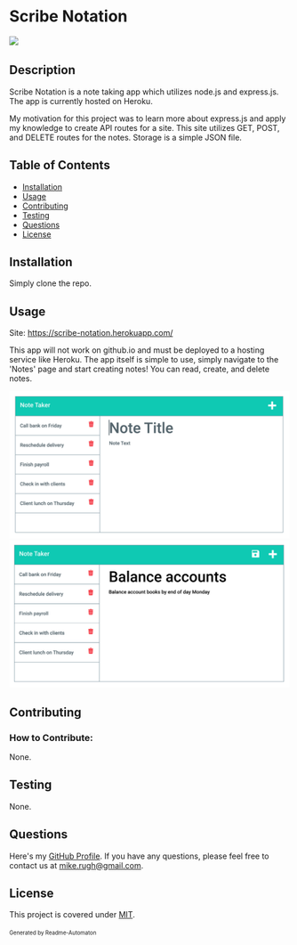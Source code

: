 # Scribe Notation
![](https://img.shields.io/badge/License-MIT-green)

## Description

Scribe Notation is a note taking app which utilizes node.js and express.js. The app is currently hosted on Heroku.

My motivation for this project was to learn more about express.js and apply my knowledge to create API routes for a site. This site utilizes GET, POST, and DELETE routes for the notes. Storage is a simple JSON file.

## Table of Contents
- [Installation](#Installation)
- [Usage](#Usage)
- [Contributing](#Contributing)
- [Testing](#Testing)
- [Questions](#Questions)
- [License](#License)

## Installation

Simply clone the repo.

## Usage

Site: https://scribe-notation.herokuapp.com/

This app will not work on github.io and must be deployed to a hosting service like Heroku. The app itself is simple to use, simply navigate to the 'Notes' page and start creating notes! You can read, create, and delete notes.

![Demo Pic #1](./assets/11-express-homework-demo-01.png)
![Demo Pic #2](./assets/11-express-homework-demo-02.png)

## Contributing
### How to Contribute:

None.

## Testing

None.

## Questions

Here's my [GitHub Profile](https://github.com/DA-Mike/).
If you have any questions, please feel free to contact us at mike.rugh@gmail.com.

## License

This project is covered under [MIT](https://choosealicense.com/licenses/mit/).


<sup><sub>Generated by Readme-Automaton</sub></sup>
